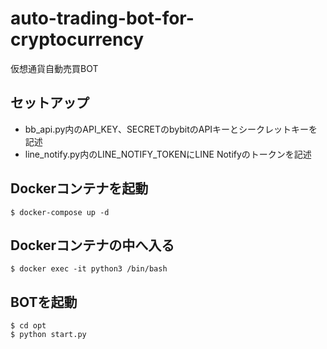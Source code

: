 # auto-trading-bot-for-cryptocurrency

仮想通貨自動売買BOT

## セットアップ

- bb_api.py内のAPI_KEY、SECRETのbybitのAPIキーとシークレットキーを記述
- line_notify.py内のLINE_NOTIFY_TOKENにLINE Notifyのトークンを記述

## Dockerコンテナを起動

```
$ docker-compose up -d
```

## Dockerコンテナの中へ入る

```
$ docker exec -it python3 /bin/bash
```

## BOTを起動

```
$ cd opt
$ python start.py
```
